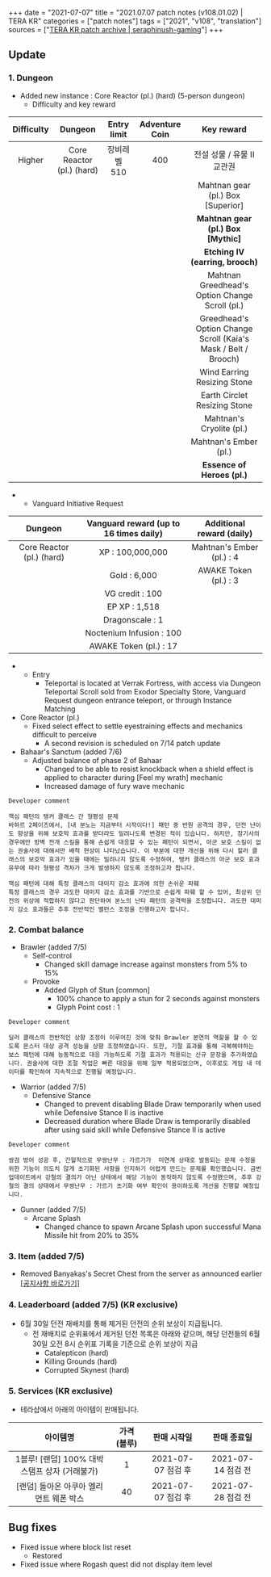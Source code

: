 +++
date = "2021-07-07"
title = "2021.07.07 patch notes (v108.01.02) | TERA KR"
categories = ["patch notes"]
tags = ["2021", "v108", "translation"]
sources = ["[TERA KR patch archive | seraphinush-gaming](/ko/patch/2021/v108-02)"]
+++

## Update
 
### **1.** Dungeon
- Added new instance : Core Reactor (pl.) (hard) (5-person dungeon)
  - Difficulty and key reward

| Difficulty | Dungeon | Entry limit | Adventure Coin | Key reward |
| :-: | :-: | :-: | :-: | :-: |
| Higher | Core Reactor (pl.) (hard) | 장비레벨 510 | 400 | 전설 성물 / 유물 II 교관권 |
||||| Mahtnan gear (pl.) Box [Superior] |
||||| **Mahtnan gear (pl.) Box [Mythic]** |
||||| **Etching IV (earring, brooch)** |
||||| Mahtnan Greedhead's Option Change Scroll (pl.) |
||||| Greedhead's Option Change Scroll (Kaia's Mask / Belt / Brooch) |
||||| Wind Earring Resizing Stone |
||||| Earth Circlet Resizing Stone |
||||| Mahtnan's Cryolite (pl.) |
||||| Mahtnan's Ember (pl.) |
||||| **Essence of Heroes (pl.)** |

- 
  - Vanguard Initiative Request

| Dungeon | Vanguard reward (up to 16 times daily) | Additional reward (daily) |
| :-: | :-: | :-: |
| Core Reactor (pl.) (hard) | XP : 100,000,000 | Mahtnan's Ember (pl.) : 4 |
|| Gold : 6,000 | AWAKE Token (pl.) : 3 |
|| VG credit : 100 ||
|| EP XP : 1,518 ||
|| Dragonscale : 1 ||
|| Noctenium Infusion : 100 ||
|| AWAKE Token (pl.) : 17 ||

- 
  - Entry
    - Teleportal is located at Verrak Fortress, with access via Dungeon Teleportal Scroll sold from Exodor Specialty Store, Vanguard Request dungeon entrance teleport, or through Instance Matching
- Core Reactor (pl.)
  - Fixed select effect to settle eyestraining effects and mechanics difficult to perceive
    - A second revision is scheduled on 7/14 patch update
- Bahaar's Sanctum (added 7/6)
  - Adjusted balance of phase 2 of Bahaar
    - Changed to be able to resist knockback when a shield effect is applied to character during [Feel my wrath] mechanic
    - Increased damage of fury wave mechanic

```
Developer comment

핵심 패턴의 탱커 클래스 간 형평성 문제
바하르 2페이즈에서, [내 분노는 지금부터 시작이다!] 패턴 중 반원 공격의 경우, 던전 난이도 향상을 위해 보호막 효과를 받더라도 밀려나도록 변경된 적이 있습니다. 하지만, 창기사의 경우에만 방벽 전개 스킬을 통해 손쉽게 대응할 수 있는 패턴이 되면서, 아군 보호 스킬이 없는 권술사에 대해서만 배척 현상이 나타났습니다. 이 부분에 대한 개선을 위해 다시 힐러 클래스의 보호막 효과가 있을 때에는 밀려나지 않도록 수정하여, 탱커 클래스의 아군 보호 효과 유무에 따라 형평성 격차가 크게 발생하지 않도록 조정하고자 합니다.

핵심 패턴에 대해 특정 클래스의 대미지 감소 효과에 의한 손쉬운 파훼
특정 클래스의 경우 과도한 대미지 감소 효과를 기반으로 손쉽게 파훼 할 수 있어, 최상위 던전의 위상에 적합하지 않다고 판단하여 분노의 난타 패턴의 공격력을 조정합니다. 과도한 대미지 감소 효과들은 추후 전반적인 밸런스 조정을 진행하고자 합니다.
```

### **2.** Combat balance
- Brawler (added 7/5)
  - Self-control
    - Changed skill damage increase against monsters from 5% to 15%
  - Provoke
    - Added Glyph of Stun [common]
      - 100% chance to apply a stun for 2 seconds against monsters
      - Glyph Point cost : 1

```
Developer comment

딜러 클래스의 전반적인 상향 조정이 이루어진 것에 맞춰 Brawler 본연의 역할을 할 수 있도록 몬스터 대상 공격 성능을 상향 조정하였습니다. 또한, 기절 효과를 통해 극복해야하는 보스 패턴에 대해 능동적으로 대응 가능하도록 기절 효과가 적용되는 신규 문장을 추가하였습니다. 권술사에 대한 조절 작업은 빠른 대응을 위해 일부 적용되었으며, 이후로도 게임 내 데이터를 확인하여 지속적으로 진행될 예정입니다.
```

- Warrior (added 7/5)
  - Defensive Stance
    - Changed to prevent disabling Blade Draw temporarily when used while Defensive Stance II is inactive
    - Decreased duration where Blade Draw is temporarily disabled after using said skill while Defensive Stance II is active

```
Developer comment

쌍검 방어 성공 후, 간헐적으로 무쌍난무 : 가르기가  미연계 상태로 발동되는 문제 수정을 위한 기능이 의도치 않게 초기화된 사항을 인지하기 어렵게 만드는 문제를 확인했습니다. 금번 업데이트에서 강철의 결의가 아닌 상태에서 해당 기능이 동작하지 않도록 수정했으며, 추후 강철의 결의 상태에서 무쌍난무 : 가르기 초기화 여부 확인이 용이하도록 개선을 진행할 예정입니다.
```

- Gunner (added 7/5)
  - Arcane Splash
    - Changed chance to spawn Arcane Splash upon successful Mana Missile hit from 20% to 35%

### **3.** Item (added 7/5)
- Removed Banyakas's Secret Chest from the server as announced earlier [[공지사항 바로가기]](https://playtera.co.kr/news/notice/417)

### **4.** Leaderboard (added 7/5) (KR exclusive)
- 6월 30일 던전 재배치를 통해 제거된 던전의 순위 보상이 지급됩니다.
  - 전 재배치로 순위표에서 제거된 던전 목록은 아래와 같으며, 해당 던전들의 6월 30일 오전 8시 순위표 기록을 기준으로 순위 보상이 지급
    - Catalepticon (hard)
    - Killing Grounds (hard)
    - Corrupted Skynest (hard)

### **5.** Services (KR exclusive)
- 테라샵에서 아래의 아이템이 판매됩니다.

| 아이템명 | 가격 (블루) | 판매 시작일 | 판매 종료일 |
| :-: | :-: | :-: | :-: |
| 1블루! [랜덤] 100% 대박 스탬프 상자 (거래불가) | 1 | 2021-07-07 점검 후 | 2021-07-14 점검 전 |
| [랜덤] 돌아온 아쿠아 엘리먼트 웨폰 박스 | 40 | 2021-07-07 점검 후 | 2021-07-28 점검 전 |

## Bug fixes

- Fixed issue where block list reset
  - Restored
- Fixed issue where Rogash quest did not display item level

